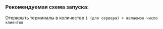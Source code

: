 ### Рекомендуемая схема запуска:

Отеркрыть терминалы в количестве `1 (для сервера) + желаемое число клиентов`
